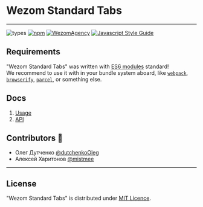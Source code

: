 # Wezom Standard Tabs

---

![types](https://img.shields.io/badge/types-TypeScript-blue)
[![npm](https://img.shields.io/badge/npm-install-red.svg)](https://www.npmjs.com/package/wezom-standard-tabs)
[![WezomAgency](https://img.shields.io/badge/wezom-agency-red.svg)](https://github.com/WezomAgency)
[![Javascript Style Guide](https://img.shields.io/badge/code_style-wezom_relax-red.svg)](https://github.com/WezomAgency/eslint-config-wezom-relax)

## Requirements

"Wezom Standard Tabs" was written with [ES6 modules](https://www.ecma-international.org/ecma-262/6.0/#sec-modules) standard!  
We recommend to use it with in your bundle system aboard, like [`webpack`](https://webpack.js.org/), [`browserify`](http://browserify.org/), [`parcel`](https://en.parceljs.org/), or something else.

## Docs

1. [Usage](https://github.com/WezomAgency/wezom-standard-tabs/blob/master/docs/usage.md)
1. [API](https://github.com/WezomAgency/wezom-standard-tabs/blob/master/docs/api.md)


## Contributors 💪

- Олег Дутченко [@dutchenkoOleg](https://github.com/dutchenkoOleg)
- Алексей Харитонов [@mistmee](https://github.com/detj)


---

## License

"Wezom Standard Tabs" is distributed under [MIT Licence](https://github.com/WezomAgency/wezom-standard-tabs/blob/master/LICENSE).
